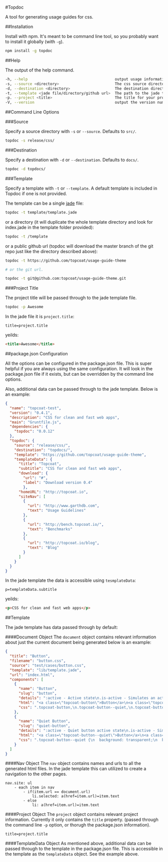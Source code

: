 #Topdoc

A tool for generating usage guides for css.

##Installation

Install with npm.  It's meant to be command line tool, so you probably want to install it globally (with `-g`).

```bash
npm install -g topdoc
```

##Help

The output of the help command.

```bash
-h, --help                                       output usage information
-s, --source <directory>                         The css source directory.
-d, --destination <directory>                    The destination directory where the usage guides will be written.
-t, --template <jade file/directory/github url>  The path to the jade template file.  If it is a directory it will import all the sub files, if it is a github url, it will download the master branch, and use the directory as the template.
-p. --project <title>                            The title for your project.  Defaults to the directory name.
-V, --version                                    output the version number
```

##Command Line Options

###Source

Specify a source directory with `-s` or `--source`.  Defaults to `src/`.

```bash
topdoc -s release/css/
```

###Destination

Specify a destination with `-d` or `--destination`.  Defaults to `docs/`.

```bash
topdoc -d topdocs/
```

###Template

Specify a template with `-t` or `--template`.  A default template is included in Topdoc if one is not provided.

The template can be a single [jade](https://github.com/visionmedia/jade) file:

```bash
topdoc -t template/template.jade
```

or a directory (it will duplicate the whole template directory and look for index.jade in the template folder provided):

```bash
topdoc -t /template
```

or a public github url (topdoc will download the master branch of the git repo just like the directory described above):

```bash
topdoc -t https://github.com/topcoat/usage-guide-theme

# or the git url.

topdoc -t git@github.com:topcoat/usage-guide-theme.git
```

###Project Title

The project title will be passed through to the jade template file.

```bash
topdoc -p Awesome
```

In the jade file it is `project.title`:

```jade
title=project.title
```
yeilds:
```html
<title>Awesome</title>
```

##package.json Configuration

All the options can be configured in the package.json file.  This is super helpful if you are always using the same configuration.  It will look in the package.json file if it exists, but can be overridden by the command line options.

Also, additional data can be passed through to the jade template.  Below is an example:

```json
{
  "name": "topcoat-test",
  "version": "0.4.1",
  "description": "CSS for clean and fast web apps",
  "main": "Gruntfile.js",
  "dependencies": {
    "topdoc": "0.0.12"
  },
  "topdoc": {
    "source": "release/css/",
    "destination": "topdocs/",
    "template": "https://github.com/topcoat/usage-guide-theme",
    "templateData": {
      "title": "Topcoat",
      "subtitle": "CSS for clean and fast web apps",
      "download": {
        "url": "#",
        "label": "Download version 0.4"
        },
      "homeURL": "http://topcoat.io",
      "siteNav": [
        {
          "url": "http://www.garthdb.com", 
          "text": "Usage Guidelines"
        },
        {
          "url": "http://bench.topcoat.io/",
          "text": "Benchmarks"
        },
        {
          "url": "http://topcoat.io/blog",
          "text": "Blog"
        }
      ]
    }
  }
}
```
In the jade template the data is accessible using `tesmplateData`:

```jade
p=templateData.subtitle
```
yeilds:
```html
<p>CSS for clean and fast web apps</p>
```

##Template

The jade template has data passed through by default:

####Document Object
The `document` object contains relevant information about just the current document being generated below is an example:

```json
{
  "title": "Button",
  "filename": "button.css",
  "source": "test/cases/button.css",
  "template": "lib/template.jade",
  "url": "index.html",
  "components": [
    {
      "name": "Button",
      "slug": "button",
      "details": ":active - Active state\n.is-active - Simulates an active state on mobile devices\n:disabled - Disabled state\n.is-disabled - Simulates a disabled state on mobile devices",
      "html": "<a class=\"topcoat-button\">Button</a>\n<a class=\"topcoat-button is-active\">Button</a>\n<a class=\"topcoat-button is-disabled\">Button</a>",
      "css": ".topcoat-button,\n.topcoat-button--quiet,\n.topcoat-button--large,\n.topcoat-button--large--quiet,\n.topcoat-button--cta,\n.topcoat-button--large--cta {\n  position: relative;\n  display: inline-block;\n  vertical-align: top;\n  -webkit-box-sizing: border-box;\n  -moz-box-sizing: border-box;\n  box-sizing: border-box;\n  -webkit-background-clip: padding;\n  -moz-background-clip: padding;\n  background-clip: padding-box;\n  padding: 0;\n  margin: 0;\n  font: inherit;\n  color: inherit;\n  background: transparent;\n  border: none;\n  cursor: default;\n  -webkit-user-select: none;\n  -moz-user-select: none;\n  -ms-user-select: none;\n  user-select: none;\n  -o-text-overflow: ellipsis;\n  text-overflow: ellipsis;\n  white-space: nowrap;\n  overflow: hidden;\n  padding: 0 1.16rem;\n  font-size: 12px;\n  line-height: 2rem;\n  letter-spacing: 1px;\n  color: #c6c8c8;\n  text-shadow: 0 -1px rgba(0,0,0,0.69);\n  vertical-align: top;\n  background-color: #595b5b;\n  -webkit-box-shadow: inset 0 1px rgba(255,255,255,0.12);\n  box-shadow: inset 0 1px rgba(255,255,255,0.12);\n  border: 1px solid rgba(0,0,0,0.36);\n  -webkit-border-radius: 3px;\n  border-radius: 3px;\n}\n.topcoat-button:active,\n.topcoat-button.is-active,\n.topcoat-button--large:active,\n.topcoat-button--large.is-active {\n  background-color: #404141;\n  -webkit-box-shadow: inset 0 1px rgba(0,0,0,0.18);\n  box-shadow: inset 0 1px rgba(0,0,0,0.18);\n}\n.topcoat-button:disabled,\n.topcoat-button.is-disabled {\n  opacity: 0.3;\n  cursor: default;\n  pointer-events: none;\n}\n"
    },
    {
      "name": "Quiet Button",
      "slug": "quiet-button",
      "details": ":active - Quiet button active state\n.is-active - Simulates active state for a quiet button on touch interfaces\n:disabled - Disabled state\n.is-disabled - Simulates disabled state",
      "html": "<a class=\"topcoat-button--quiet\">Button</a>\n<a class=\"topcoat-button--quiet is-active\">Button</a>\n<a class=\"topcoat-button--quiet is-disabled\">Button</a>",
      "css": ".topcoat-button--quiet {\n  background: transparent;\n  border: 1px solid transparent;\n  -webkit-box-shadow: none;\n  box-shadow: none;\n}\n.topcoat-button--quiet:active,\n.topcoat-button--quiet.is-active,\n.topcoat-button--large--quiet:active,\n.topcoat-button--large--quiet.is-active {\n  color: #c6c8c8;\n  text-shadow: 0 -1px rgba(0,0,0,0.69);\n  background-color: #404141;\n  border: 1px solid rgba(0,0,0,0.36);\n  -webkit-box-shadow: inset 0 1px rgba(0,0,0,0.18);\n  box-shadow: inset 0 1px rgba(0,0,0,0.18);\n}\n.topcoat-button--quiet:disabled,\n.topcoat-button--quiet.is-disabled {\n  opacity: 0.3;\n  cursor: default;\n  pointer-events: none;\n}\n"
    }
  ]
}
```
####Nav Object
The `nav` object contains names and urls to all the generated html files.  In the jade template this can utilized to create a navigation to the other pages.
```jade
nav.site: ul
	- each item in nav
		- if(item.url == document.url)
			li.selected: a(href=item.url)=item.text
		- else
			li: a(href=item.url)=item.text
```

####Project Object
The `project` object contains relevant project information.  Currently it only contains the `title` property. (passed through the command line `-p` option, or thorugh the package.json information).

```jade
title=project.title
```

####TemplateData Object
As mentioned above, additional data can be passed through to the template in the package.json file.  This is accessible in the template as the `templateData` object.  See the example above.